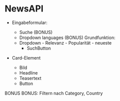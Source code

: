 # NewsAPI

- Eingabeformular:

  - Suche (BONUS)
  - Dropdown languages (BONUS)
    Grundfunktion:
  - Dropdown - Relevanz - Popularität - neueste
    <!-- 
    relevancy
    popularity 
    publishedAt 
    -->
    - SuchButton

- Card-Element
  - Bild
  - Headline
  - Teasertext
  - Button

BONUS BONUS: Filtern nach Category, Country

